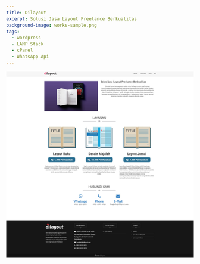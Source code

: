 ```yaml
---
title: Dilayout
excerpt: Solusi Jasa Layout Freelance Berkualitas
background-image: works-sample.png
tags:
  - wordpress
  - LAMP Stack
  - cPanel
  - WhatsApp Api
---
```


<a href="//dilayout.com"><img class="imgfull" alt="dilayout" title="dilayout" src="/images/dilayout_com.jpg"></a>
